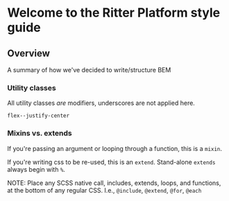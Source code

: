 # Welcome to the Ritter Platform style guide

## Overview

A summary of how we've decided to write/structure BEM

### Utility classes

All utility classes _are_ modifiers, underscores are not applied here.
```
flex--justify-center
```

### Mixins vs. extends

If you're passing an argument or looping through a function, this is a `mixin`.

If you're writing css to be re-used, this is an `extend`. Stand-alone `extends` always begin with `%`.

NOTE: Place any SCSS native call, includes, extends, loops, and functions, at the bottom of any regular CSS. I.e., `@include`, `@extend`, `@for`, `@each`
